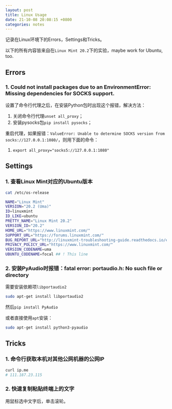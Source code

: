 ```yaml
---
layout: post
title: Linux Usage
date: 21-10-08 20:08:15 +0800
categories: notes
---
```


记录在Linux环境下的Errors，Settings和Tricks。

以下的所有内容皆来自在`Linux Mint 20.2`下的实验，maybe work for Ubuntu, too.



## Errors

### 1. Could not install packages due to an EnvironmentError: Missing dependencies for SOCKS support.

设置了命令行代理之后，在安装Python包时出现这个报错，解决方法：

1.   关闭命令行代理`unset all_proxy`；
2.   安装pysocks包`pip install pysocks`；

重启代理，如果报错：`ValueError: Unable to determine SOCKS version from socks://127.0.0.1:1080/`，则用下面的命令：

1.   `export all_proxy="socks5://127.0.0.1:1080"`



## Settings

### 1. 查看Linux Mint对应的Ubuntu版本

```sh
cat /etc/os-release
```

```sh
NAME="Linux Mint"
VERSION="20.2 (Uma)"
ID=linuxmint
ID_LIKE=ubuntu
PRETTY_NAME="Linux Mint 20.2"
VERSION_ID="20.2"
HOME_URL="https://www.linuxmint.com/"
SUPPORT_URL="https://forums.linuxmint.com/"
BUG_REPORT_URL="http://linuxmint-troubleshooting-guide.readthedocs.io/en/latest/"
PRIVACY_POLICY_URL="https://www.linuxmint.com/"
VERSION_CODENAME=uma
UBUNTU_CODENAME=focal ## ! This line
```



### 2. 安装PyAudio时报错：fatal error: portaudio.h: No such file or directory

需要安装依赖项`libportaudio2`

```sh
sudo apt-get install libportaudio2
```

然后`pip install PyAudio`

或者直接使用`apt`安装：

```sh
sudo apt-get install python3-pyaudio
```



## Tricks

### 1. 命令行获取本机对其他公网机器的公网IP

```sh
curl ip.me
# 111.187.23.115
```



### 2. 快速复制粘贴终端上的文字

用鼠标选中文字后，单击滚轮。
